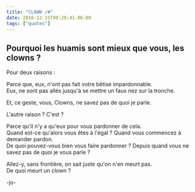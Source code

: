 ```yaml
---
title: "CLOWN /#"
date: 2016-12-15T00:29:41-06:00
tags: ["quotes"]
---
```




## Pourquoi les huamis sont mieux que vous, les clowns ?

Pour deux raisons :

Parce que, eux, n'ont pas fait votre bêtise impardonnable.\
Eux, ne sont pas allés jusqu'à se mettre un faux nez sur la tronche.

Et, ce geste, vous, Clowns, ne savez pas de quoi je parle.

L'autre raison ? C'est ?

Parce qu'il n'y a qu'eux pour vous pardonner de cela.\
Quand est-ce qu'alors vous êtes à l'égal ? Quand vous commencez à demander pardon.\
De quoi pouvez-vous bien vous faire pardonner ? Depuis quand vous ne savez pas de quoi je vous parle ?

Allez-y, sans frontière, on sait juste qu'on n'en meurt pas.\
De quoi meurt un clown ?



-jo-
